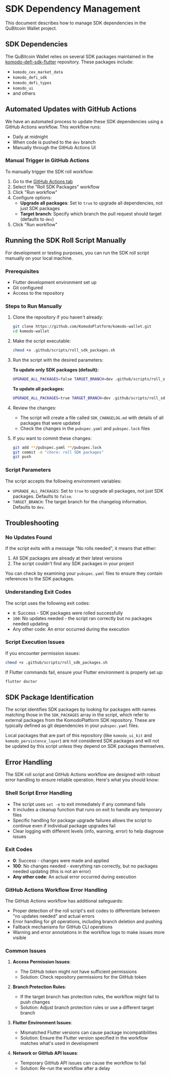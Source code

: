 # SDK Dependency Management

This document describes how to manage SDK dependencies in the QuBitcoin Wallet project.

## SDK Dependencies

The QuBitcoin Wallet relies on several SDK packages maintained in the [komodo-defi-sdk-flutter](https://github.com/KomodoPlatform/komodo-defi-sdk-flutter) repository. These packages include:

- `komodo_cex_market_data`
- `komodo_defi_sdk`
- `komodo_defi_types`
- `komodo_ui`
- and others

## Automated Updates with GitHub Actions

We have an automated process to update these SDK dependencies using a GitHub Actions workflow. This workflow runs:

- Daily at midnight
- When code is pushed to the `dev` branch
- Manually through the GitHub Actions UI

### Manual Trigger in GitHub Actions

To manually trigger the SDK roll workflow:

1. Go to the [GitHub Actions tab](https://github.com/KomodoPlatform/komodo-wallet/actions)
2. Select the "Roll SDK Packages" workflow
3. Click "Run workflow"
4. Configure options:
   - **Upgrade all packages**: Set to `true` to upgrade all dependencies, not just SDK packages
   - **Target branch**: Specify which branch the pull request should target (defaults to `dev`)
5. Click "Run workflow"

## Running the SDK Roll Script Manually

For development or testing purposes, you can run the SDK roll script manually on your local machine.

### Prerequisites

- Flutter development environment set up
- Git configured
- Access to the repository

### Steps to Run Manually

1. Clone the repository if you haven't already:

   ```bash
   git clone https://github.com/KomodoPlatform/komodo-wallet.git
   cd komodo-wallet
   ```

2. Make the script executable:

   ```bash
   chmod +x .github/scripts/roll_sdk_packages.sh
   ```

3. Run the script with the desired parameters:

   **To update only SDK packages (default):**

   ```bash
   UPGRADE_ALL_PACKAGES=false TARGET_BRANCH=dev .github/scripts/roll_sdk_packages.sh
   ```

   **To update all packages:**

   ```bash
   UPGRADE_ALL_PACKAGES=true TARGET_BRANCH=dev .github/scripts/roll_sdk_packages.sh
   ```

4. Review the changes:

   - The script will create a file called `SDK_CHANGELOG.md` with details of all packages that were updated
   - Check the changes in the `pubspec.yaml` and `pubspec.lock` files

5. If you want to commit these changes:
   ```bash
   git add **/pubspec.yaml **/pubspec.lock
   git commit -m "chore: roll SDK packages"
   git push
   ```

### Script Parameters

The script accepts the following environment variables:

- `UPGRADE_ALL_PACKAGES`: Set to `true` to upgrade all packages, not just SDK packages. Defaults to `false`.
- `TARGET_BRANCH`: The target branch for the changelog information. Defaults to `dev`.

## Troubleshooting

### No Updates Found

If the script exits with a message "No rolls needed", it means that either:

1. All SDK packages are already at their latest versions
2. The script couldn't find any SDK packages in your project

You can check by examining your `pubspec.yaml` files to ensure they contain references to the SDK packages.

### Understanding Exit Codes

The script uses the following exit codes:

- `0`: Success - SDK packages were rolled successfully
- `100`: No updates needed - the script ran correctly but no packages needed updating
- Any other code: An error occurred during the execution

### Script Execution Issues

If you encounter permission issues:

```bash
chmod +x .github/scripts/roll_sdk_packages.sh
```

If Flutter commands fail, ensure your Flutter environment is properly set up:

```bash
flutter doctor
```

## SDK Package Identification

The script identifies SDK packages by looking for packages with names matching those in the `SDK_PACKAGES` array in the script, which refer to external packages from the KomodoPlatform SDK repository. These are typically defined as git dependencies in your `pubspec.yaml` files.

Local packages that are part of this repository (like `komodo_ui_kit` and `komodo_persistence_layer`) are not considered SDK packages and will not be updated by this script unless they depend on SDK packages themselves.

## Error Handling

The SDK roll script and GitHub Actions workflow are designed with robust error handling to ensure reliable operation. Here's what you should know:

### Shell Script Error Handling

- The script uses `set -e` to exit immediately if any command fails
- It includes a cleanup function that runs on exit to handle any temporary files
- Specific handling for package upgrade failures allows the script to continue even if individual package upgrades fail
- Clear logging with different levels (info, warning, error) to help diagnose issues

### Exit Codes

- **0**: Success - changes were made and applied
- **100**: No changes needed - everything ran correctly, but no packages needed updating (this is not an error)
- **Any other code**: An actual error occurred during execution

### GitHub Actions Workflow Error Handling

The GitHub Actions workflow has additional safeguards:

- Proper detection of the roll script's exit codes to differentiate between "no updates needed" and actual errors
- Error handling for git operations, including branch deletion and pushing
- Fallback mechanisms for GitHub CLI operations
- Warning and error annotations in the workflow logs to make issues more visible

### Common Issues

1. **Access Permission Issues**:

   - The GitHub token might not have sufficient permissions
   - Solution: Check repository permissions for the GitHub token

2. **Branch Protection Rules**:

   - If the target branch has protection rules, the workflow might fail to push changes
   - Solution: Adjust branch protection rules or use a different target branch

3. **Flutter Environment Issues**:

   - Mismatched Flutter versions can cause package incompatibilities
   - Solution: Ensure the Flutter version specified in the workflow matches what's used in development

4. **Network or GitHub API Issues**:
   - Temporary GitHub API issues can cause the workflow to fail
   - Solution: Re-run the workflow after a delay
